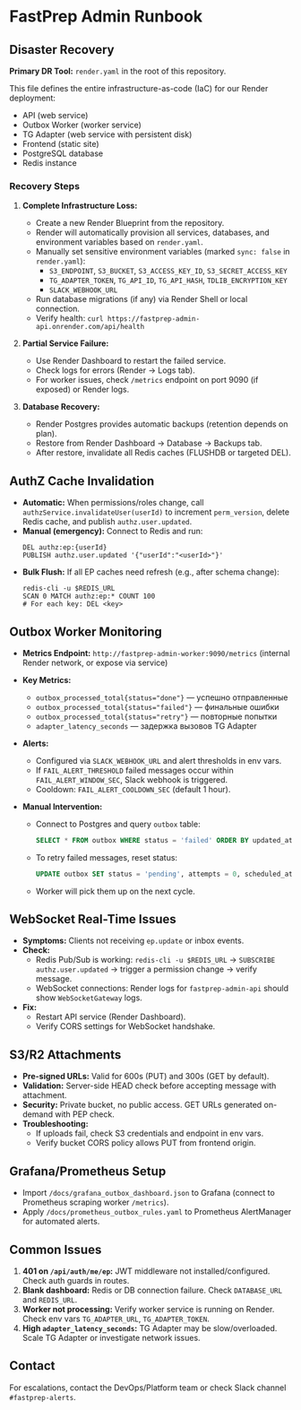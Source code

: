 # FastPrep Admin Runbook

## Disaster Recovery

**Primary DR Tool:** `render.yaml` in the root of this repository.

This file defines the entire infrastructure-as-code (IaC) for our Render deployment:
- API (web service)
- Outbox Worker (worker service)
- TG Adapter (web service with persistent disk)
- Frontend (static site)
- PostgreSQL database
- Redis instance

### Recovery Steps

1. **Complete Infrastructure Loss:**
   - Create a new Render Blueprint from the repository.
   - Render will automatically provision all services, databases, and environment variables based on `render.yaml`.
   - Manually set sensitive environment variables (marked `sync: false` in `render.yaml`):
     - `S3_ENDPOINT`, `S3_BUCKET`, `S3_ACCESS_KEY_ID`, `S3_SECRET_ACCESS_KEY`
     - `TG_ADAPTER_TOKEN`, `TG_API_ID`, `TG_API_HASH`, `TDLIB_ENCRYPTION_KEY`
     - `SLACK_WEBHOOK_URL`
   - Run database migrations (if any) via Render Shell or local connection.
   - Verify health: `curl https://fastprep-admin-api.onrender.com/api/health`

2. **Partial Service Failure:**
   - Use Render Dashboard to restart the failed service.
   - Check logs for errors (Render → Logs tab).
   - For worker issues, check `/metrics` endpoint on port 9090 (if exposed) or Render logs.

3. **Database Recovery:**
   - Render Postgres provides automatic backups (retention depends on plan).
   - Restore from Render Dashboard → Database → Backups tab.
   - After restore, invalidate all Redis caches (FLUSHDB or targeted DEL).

## AuthZ Cache Invalidation

- **Automatic:** When permissions/roles change, call `authzService.invalidateUser(userId)` to increment `perm_version`, delete Redis cache, and publish `authz.user.updated`.
- **Manual (emergency):** Connect to Redis and run:
  ```
  DEL authz:ep:{userId}
  PUBLISH authz.user.updated '{"userId":"<userId>"}'
  ```
- **Bulk Flush:** If all EP caches need refresh (e.g., after schema change):
  ```
  redis-cli -u $REDIS_URL
  SCAN 0 MATCH authz:ep:* COUNT 100
  # For each key: DEL <key>
  ```

## Outbox Worker Monitoring

- **Metrics Endpoint:** `http://fastprep-admin-worker:9090/metrics` (internal Render network, or expose via service)
- **Key Metrics:**
  - `outbox_processed_total{status="done"}` — успешно отправленные
  - `outbox_processed_total{status="failed"}` — финальные ошибки
  - `outbox_processed_total{status="retry"}` — повторные попытки
  - `adapter_latency_seconds` — задержка вызовов TG Adapter

- **Alerts:**
  - Configured via `SLACK_WEBHOOK_URL` and alert thresholds in env vars.
  - If `FAIL_ALERT_THRESHOLD` failed messages occur within `FAIL_ALERT_WINDOW_SEC`, Slack webhook is triggered.
  - Cooldown: `FAIL_ALERT_COOLDOWN_SEC` (default 1 hour).

- **Manual Intervention:**
  - Connect to Postgres and query `outbox` table:
    ```sql
    SELECT * FROM outbox WHERE status = 'failed' ORDER BY updated_at DESC LIMIT 100;
    ```
  - To retry failed messages, reset status:
    ```sql
    UPDATE outbox SET status = 'pending', attempts = 0, scheduled_at = NOW() WHERE status = 'failed';
    ```
  - Worker will pick them up on the next cycle.

## WebSocket Real-Time Issues

- **Symptoms:** Clients not receiving `ep.update` or inbox events.
- **Check:**
  - Redis Pub/Sub is working: `redis-cli -u $REDIS_URL` → `SUBSCRIBE authz.user.updated` → trigger a permission change → verify message.
  - WebSocket connections: Render logs for `fastprep-admin-api` should show `WebSocketGateway` logs.
- **Fix:**
  - Restart API service (Render Dashboard).
  - Verify CORS settings for WebSocket handshake.

## S3/R2 Attachments

- **Pre-signed URLs:** Valid for 600s (PUT) and 300s (GET by default).
- **Validation:** Server-side HEAD check before accepting message with attachment.
- **Security:** Private bucket, no public access. GET URLs generated on-demand with PEP check.
- **Troubleshooting:**
  - If uploads fail, check S3 credentials and endpoint in env vars.
  - Verify bucket CORS policy allows PUT from frontend origin.

## Grafana/Prometheus Setup

- Import `/docs/grafana_outbox_dashboard.json` to Grafana (connect to Prometheus scraping worker `/metrics`).
- Apply `/docs/prometheus_outbox_rules.yaml` to Prometheus AlertManager for automated alerts.

## Common Issues

1. **401 on `/api/auth/me/ep`:** JWT middleware not installed/configured. Check auth guards in routes.
2. **Blank dashboard:** Redis or DB connection failure. Check `DATABASE_URL` and `REDIS_URL`.
3. **Worker not processing:** Verify worker service is running on Render. Check env vars `TG_ADAPTER_URL`, `TG_ADAPTER_TOKEN`.
4. **High `adapter_latency_seconds`:** TG Adapter may be slow/overloaded. Scale TG Adapter or investigate network issues.

## Contact

For escalations, contact the DevOps/Platform team or check Slack channel `#fastprep-alerts`.


